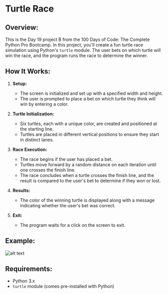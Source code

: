 # **Turtle Race**

## **Overview:**

This is the Day 19 project B from the 100 Days of Code: The Complete Python Pro Bootcamp. In this project, you'll create a fun turtle race simulation using Python's `turtle` module. The user bets on which turtle will win the race, and the program runs the race to determine the winner.

## **How It Works:**

1. **Setup:**
   - The screen is initialized and set up with a specified width and height.
   - The user is prompted to place a bet on which turtle they think will win by entering a color.

2. **Turtle Initialization:**
   - Six turtles, each with a unique color, are created and positioned at the starting line.
   - Turtles are placed in different vertical positions to ensure they start in distinct lanes.

3. **Race Execution:**
   - The race begins if the user has placed a bet.
   - Turtles move forward by a random distance on each iteration until one crosses the finish line.
   - The race concludes when a turtle crosses the finish line, and the result is compared to the user's bet to determine if they won or lost.

4. **Results:**
   - The color of the winning turtle is displayed along with a message indicating whether the user's bet was correct.

5. **Exit:**
   - The program waits for a click on the screen to exit.



## **Example:**

![alt text](https://github.com/Bosaif39/example-pics/blob/main/D_19B.PNG?raw=true)

## **Requirements:**

- Python 3.x
- `turtle` module (comes pre-installed with Python)



